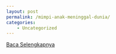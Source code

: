 ```yaml
---
layout: post
permalink: /mimpi-anak-meninggal-dunia/
categories:
    - Uncategorized
---
```


[Baca Selengkapnya](/07)